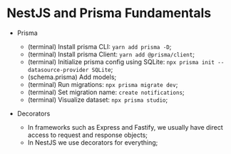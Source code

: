 # NestJS and Prisma Fundamentals

- Prisma

  - (terminal) Install prisma CLI: `yarn add prisma -D`;
  - (terminal) Install prisma Client: `yarn add @prisma/client`;
  - (terminal) Initialize prisma config using SQLite: `npx prisma init --datasource-provider SQLite`;
  - (schema.prisma) Add models;
  - (terminal) Run migrations: `npx prisma migrate dev`;
  - (terminal) Set migration name: `create notifications`;
  - (terminal) Visualize dataset: `npx prisma studio`;

- Decorators
  - In frameworks such as Express and Fastify, we usually have direct access to request and response objects;
  - In NestJS we use decorators for everything;
